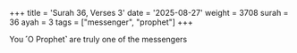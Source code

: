 +++
title = 'Surah 36, Verses 3'
date = '2025-08-27'
weight = 3708
surah = 36
ayah = 3
tags = ["messenger", "prophet"]
+++

You ˹O Prophet˺ are truly one of the messengers